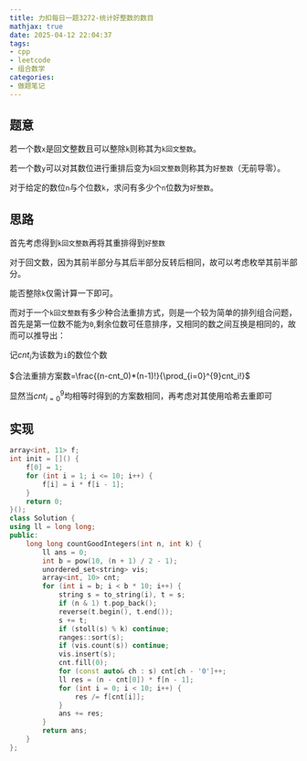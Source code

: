 ```yaml
---
title: 力扣每日一题3272-统计好整数的数目
mathjax: true
date: 2025-04-12 22:04:37
tags:
- cpp
- leetcode
- 组合数学
categories:
- 做题笔记
---
```


## 题意

若一个数`x`是回文整数且可以整除`k`则称其为`k回文整数`。

若一个数`y`可以对其数位进行重排后变为`k回文整数`则称其为`好整数`（无前导零）。

对于给定的数位`n`与个位数`k`，求问有多少个`n`位数为`好整数`。

## 思路

首先考虑得到`k回文整数`再将其重排得到`好整数`

对于回文数，因为其前半部分与其后半部分反转后相同，故可以考虑枚举其前半部分。

能否整除`k`仅需计算一下即可。

而对于一个`k回文整数`有多少种合法重排方式，则是一个较为简单的排列组合问题，首先是第一位数不能为`0`,剩余位数可任意排序，又相同的数之间互换是相同的，故而可以推导出：

记$cnt_i$为该数为`i`的数位个数

$合法重排方案数=\frac{(n-cnt_0)*(n-1)!}{\prod_{i=0}^{9}cnt_i!}$

显然当$cnt_{i=0}^{9}$均相等时得到的方案数相同，再考虑对其使用哈希去重即可

## 实现

```cpp
array<int, 11> f;
int init = []() {
    f[0] = 1;
    for (int i = 1; i <= 10; i++) {
        f[i] = i * f[i - 1];
    }
    return 0;
}();
class Solution {
using ll = long long;
public:
    long long countGoodIntegers(int n, int k) {
        ll ans = 0;
        int b = pow(10, (n + 1) / 2 - 1);
        unordered_set<string> vis;
        array<int, 10> cnt;
        for (int i = b; i < b * 10; i++) {
            string s = to_string(i), t = s;
            if (n & 1) t.pop_back();
            reverse(t.begin(), t.end());
            s += t;
            if (stoll(s) % k) continue;
            ranges::sort(s);
            if (vis.count(s)) continue;
            vis.insert(s);
            cnt.fill(0);
            for (const auto& ch : s) cnt[ch - '0']++;
            ll res = (n - cnt[0]) * f[n - 1];
            for (int i = 0; i < 10; i++) {
                res /= f[cnt[i]];
            }
            ans += res;
        }
        return ans;
    }
};
```

